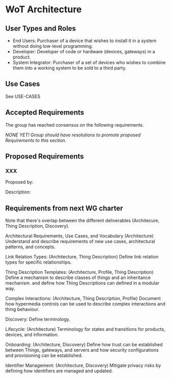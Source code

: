 # WoT Architecture

## User Types and Roles

* End Users: Purchaser of a device that wishes to install it in a system without doing low-level programming.
* Developer: Developer of code or hardware (devices, gateways) in a product.
* System Integrator: Purchaser of a set of devices who wishes to combine them into a working system to be sold to a third party.

## Use Cases

See USE-CASES

## Accepted Requirements
The group has reached consensus on the following requirements.

*NONE YET!  Group should have resolutions to promote proposed Requirements to this section.*

## Proposed Requirements

### XXX 

Proposed by:

Description:

## Requirements from next WG charter

Note that there's overlap between the different deliverables (Architecure, Thing Description, Discovery).

Architectural Requirements, Use Cases, and Vocabulary (Architecture)
Understand and describe requirements of new use cases, architectural patterns, and concepts.

Link Relation Types: (Architecture, Thing Description)
Define link relation types for specific relationships.

Thing Description Templates: (Architecture, Profile, Thing Description)
Define a mechanism to describe classes of things and an inheritance mechanism. and define how Thing Descriptions can defined in a modular way.

Complex Interactions: (Architecture, Thing Description, Profile)
Document how hypermedia controls can be used to describe complex interactions and thing behaviour.

Discovery:
Define terminology.

Lifecycle: (Architecture)
Terminology for states and transitions for products, devices, and information.

Onboarding: (Architecture, Discovery)
Define how trust can be established between Things, gateways, and servers and how security configurations and provisioning can be established.

Identifier Management: (Architecture, Discovery)
Mitigate privacy risks by defining how identifiers are managed and updated.


